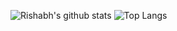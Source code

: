 
<!--
**alphaion/alphaion** is a ✨ _special_ ✨ repository because its `README.md` (this file) appears on your GitHub profile.

Here are some ideas to get you started:

- 🔭 I’m currently working on ...
- 🌱 I’m currently learning ...
- 👯 I’m looking to collaborate on ...
- 🤔 I’m looking for help with ...
- 💬 Ask me about ...
- 📫 How to reach me: ...
- 😄 Pronouns: ...
- ⚡ Fun fact: ...
-->
![Rishabh's github stats](https://github-readme-stats.vercel.app/api?username=alphaion&show_icons=true&hide_border=true) 
![Top Langs](https://github-readme-stats.vercel.app/api/top-langs/?username=alphaion&layout=compact&hide_border=true)

